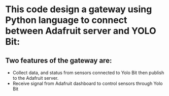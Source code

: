 # This code design a gateway using Python language to connect between Adafruit server and YOLO Bit:
## Two features of the gateway are: 
- Collect data, and status from sensors connected to Yolo Bit then publish to the Adafruit server.
- Receive signal from Adafruit dashboard to control sensors through Yolo Bit
